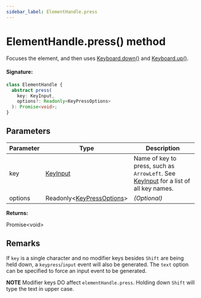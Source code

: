 ```yaml
---
sidebar_label: ElementHandle.press
---
```


# ElementHandle.press() method

Focuses the element, and then uses [Keyboard.down()](./puppeteer.keyboard.down.md) and [Keyboard.up()](./puppeteer.keyboard.up.md).

#### Signature:

```typescript
class ElementHandle {
  abstract press(
    key: KeyInput,
    options?: Readonly<KeyPressOptions>
  ): Promise<void>;
}
```

## Parameters

| Parameter | Type                                                              | Description                                                                                                                |
| --------- | ----------------------------------------------------------------- | -------------------------------------------------------------------------------------------------------------------------- |
| key       | [KeyInput](./puppeteer.keyinput.md)                               | Name of key to press, such as <code>ArrowLeft</code>. See [KeyInput](./puppeteer.keyinput.md) for a list of all key names. |
| options   | Readonly&lt;[KeyPressOptions](./puppeteer.keypressoptions.md)&gt; | _(Optional)_                                                                                                               |

**Returns:**

Promise&lt;void&gt;

## Remarks

If `key` is a single character and no modifier keys besides `Shift` are being held down, a `keypress`/`input` event will also be generated. The `text` option can be specified to force an input event to be generated.

**NOTE** Modifier keys DO affect `elementHandle.press`. Holding down `Shift` will type the text in upper case.
